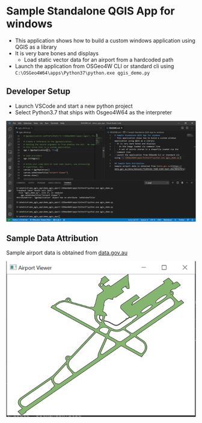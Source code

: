 # Sample Standalone QGIS App for windows
- This application shows how to build a custom windows application using QGIS as a library
- It is very bare bones and displays
  - Load static vector data for an airport from a hardcoded path
- Launch the application from OSGeo4W CLI or standard cli using `C:\OSGeo4W64\apps\Python37\python.exe qgis_demo.py`

## Developer Setup
- Launch VSCode and start a new python project
- Select Python3.7 that ships with Osgeo4W64 as the interpreter

![Developer Setup](doc/vscode_qgis.png)

## Sample Data Attribution
Sample airport data is obtained from [data.gov.au](https://data.gov.au/data/dataset/f1d9414d-7688-4289-9a63-d9e70036f07a)

![Application Screenshot](doc/airport_show.png)